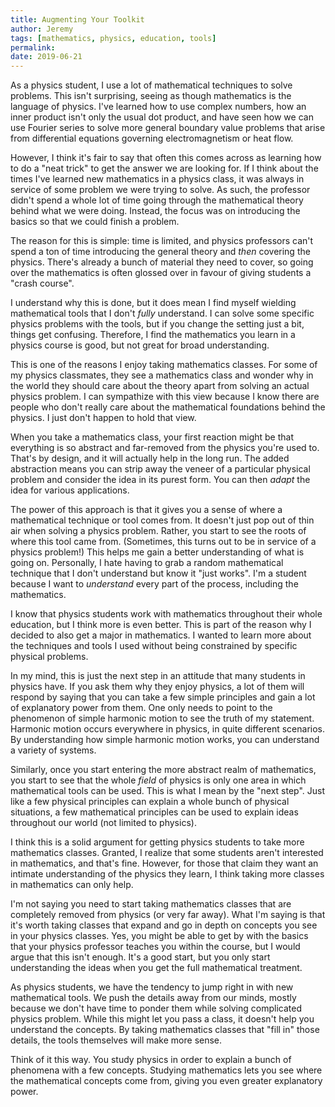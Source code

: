 ```yaml
---
title: Augmenting Your Toolkit
author: Jeremy
tags: [mathematics, physics, education, tools]
permalink:
date: 2019-06-21
---
```


As a physics student, I use a lot of mathematical techniques to solve problems. This isn't surprising, seeing as though mathematics is the language of physics. I've learned how to use complex numbers, how an inner product isn't only the usual dot product, and have seen how we can use Fourier series to solve more general boundary value problems that arise from differential equations governing electromagnetism or heat flow.

However, I think it's fair to say that often this comes across as learning how to do a "neat trick" to get the answer we are looking for. If I think about the times I've learned new mathematics in a physics class, it was always in service of some problem we were trying to solve. As such, the professor didn't spend a whole lot of time going through the mathematical theory behind what we were doing. Instead, the focus was on introducing the basics so that we could finish a problem.

The reason for this is simple: time is limited, and physics professors can't spend a ton of time introducing the general theory and *then* covering the physics. There's already a bunch of material they need to cover, so going over the mathematics is often glossed over in favour of giving students a "crash course".

I understand why this is done, but it does mean I find myself wielding mathematical tools that I don't *fully* understand. I can solve some specific physics problems with the tools, but if you change the setting just a bit, things get confusing. Therefore, I find the mathematics you learn in a physics course is good, but not great for broad understanding.

This is one of the reasons I enjoy taking mathematics classes. For some of my physics classmates, they see a mathematics class and wonder why in the world they should care about the theory apart from solving an actual physics problem. I can sympathize with this view because I know there are people who don't really care about the mathematical foundations behind the physics. I just don't happen to hold that view.

When you take a mathematics class, your first reaction might be that everything is so abstract and far-removed from the physics you're used to. That's by design, and it will actually help in the long run. The added abstraction means you can strip away the veneer of a particular physical problem and consider the idea in its purest form. You can then *adapt* the idea for various applications.

The power of this approach is that it gives you a sense of where a mathematical technique or tool comes from. It doesn't just pop out of thin air when solving a physics problem. Rather, you start to see the roots of where this tool came from. (Sometimes, this turns out to be in service of a physics problem!) This helps me gain a better understanding of what is going on. Personally, I hate having to grab a random mathematical technique that I don't understand but know it "just works". I'm a student because I want to *understand* every part of the process, including the mathematics.

I know that physics students work with mathematics throughout their whole education, but I think more is even better. This is part of the reason why I decided to also get a major in mathematics. I wanted to learn more about the techniques and tools I used without being constrained by specific physical problems.

In my mind, this is just the next step in an attitude that many students in physics have. If you ask them why they enjoy physics, a lot of them will respond by saying that you can take a few simple principles and gain a lot of explanatory power from them. One only needs to point to the phenomenon of simple harmonic motion to see the truth of my statement. Harmonic motion occurs everywhere in physics, in quite different scenarios. By understanding how simple harmonic motion works, you can understand a variety of systems.

Similarly, once you start entering the more abstract realm of mathematics, you start to see that the whole *field* of physics is only one area in which mathematical tools can be used. This is what I mean by the "next step". Just like a few physical principles can explain a whole bunch of physical situations, a few mathematical principles can be used to explain ideas throughout our world (not limited to physics).

I think this is a solid argument for getting physics students to take more mathematics classes. Granted, I realize that some students aren't interested in mathematics, and that's fine. However, for those that claim they want an intimate understanding of the physics they learn, I think taking more classes in mathematics can only help.

I'm not saying you need to start taking mathematics classes that are completely removed from physics (or very far away). What I'm saying is that it's worth taking classes that expand and go in depth on concepts you see in your physics classes. Yes, you might be able to get by with the basics that your physics professor teaches you within the course, but I would argue that this isn't enough. It's a good start, but you only start understanding the ideas when you get the full mathematical treatment.

As physics students, we have the tendency to jump right in with new mathematical tools. We push the details away from our minds, mostly because we don't have time to ponder them while solving complicated physics problem. While this might let you pass a class, it doesn't help you understand the concepts. By taking mathematics classes that "fill in" those details, the tools themselves will make more sense.

Think of it this way. You study physics in order to explain a bunch of phenomena with a few concepts. Studying mathematics lets you see where the mathematical concepts come from, giving you even greater explanatory power.
